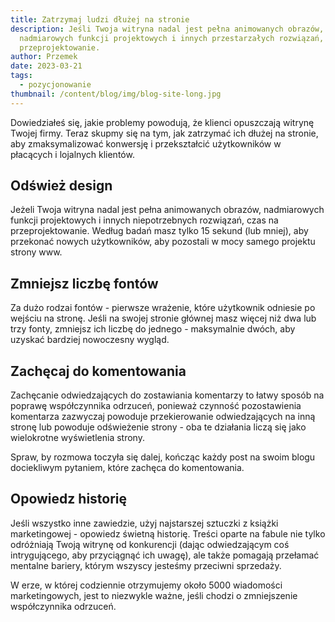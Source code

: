 ```yaml
---
title: Zatrzymaj ludzi dłużej na stronie
description: Jeśli Twoja witryna nadal jest pełna animowanych obrazów,
  nadmiarowych funkcji projektowych i innych przestarzałych rozwiązań, czas na
  przeprojektowanie.
author: Przemek
date: 2023-03-21
tags:
  - pozycjonowanie
thumbnail: /content/blog/img/blog-site-long.jpg
---
```

Dowiedziałeś się, jakie problemy powodują, że klienci opuszczają witrynę Twojej firmy. Teraz skupmy się na tym, jak zatrzymać ich dłużej na stronie, aby zmaksymalizować konwersję i przekształcić użytkowników w płacących i lojalnych klientów.

## Odśwież design

Jeżeli Twoja witryna nadal jest pełna animowanych obrazów, nadmiarowych funkcji projektowych i innych niepotrzebnych rozwiązań, czas na przeprojektowanie. Według badań masz tylko 15 sekund (lub mniej), aby przekonać nowych użytkowników, aby pozostali w mocy samego projektu strony www.

## Zmniejsz liczbę fontów

Za dużo rodzai fontów - pierwsze wrażenie, które użytkownik odniesie po wejściu na stronę. Jeśli na swojej stronie głównej masz więcej niż dwa lub trzy fonty, zmniejsz ich liczbę do jednego - maksymalnie dwóch, aby uzyskać bardziej nowoczesny wygląd.

## Zachęcaj do komentowania

Zachęcanie odwiedzających do zostawiania komentarzy to łatwy sposób na poprawę współczynnika odrzuceń, ponieważ czynność pozostawienia komentarza zazwyczaj powoduje przekierowanie odwiedzających na inną stronę lub powoduje odświeżenie strony - oba te działania liczą się jako wielokrotne wyświetlenia strony. 

Spraw, by rozmowa toczyła się dalej, kończąc każdy post na swoim blogu dociekliwym pytaniem, które zachęca do komentowania.

## Opowiedz historię

Jeśli wszystko inne zawiedzie, użyj najstarszej sztuczki z książki marketingowej - opowiedz świetną historię. Treści oparte na fabule nie tylko odróżniają Twoją witrynę od konkurencji (dając odwiedzającym coś intrygującego, aby przyciągnąć ich uwagę), ale także pomagają przełamać mentalne bariery, którym wszyscy jesteśmy przeciwni sprzedaży. 

W erze, w której codziennie otrzymujemy około 5000 wiadomości marketingowych, jest to niezwykle ważne, jeśli chodzi o zmniejszenie współczynnika odrzuceń.